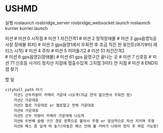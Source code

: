 # USHMD

실행
    roslaunch rosbridge_server rosbridge_websocket.launch
    roslaunch kurrier kurrier.launch

미션
    # 미션 0 시작점
    # 미션 1 차간간격1
    # 미션 2 정적장애물
    # 미션 3 gps음영1(공사장 장애물 회피)
    # 미션 3 gps음영1에서 우회전 후 조금 직진 한 포인트(여기부터 래티스 시작)
    # 미션 4 주차
    # 미션 5 끼어들기2
    # 미션 51 차간간격2        
    # 미션 6 gps음영2(장애물)
    # 미션 61 gps 음영구간 끝나는 곳
    # 미션 7 신호등
    # 미션 71 신호등 사거리 정지선 지점에 멈출수있게 그지점 3미터 전 지점
    # 미션 8 END지점 찾기

할 일
    
    cityhall_path 따기
        미션1 선두차량이 카메라 가운데 나오게(지금 연석 밟으면서 우회전 함)
        미션2 가운데로
        미션3 협로 가운데로 or 협로말고 전체 가운데로
        미션4 가운데로
        미션5 선두 차량이 카메라 가운데에 나오게
        미션6 두번째 슬램 구간 경로 왼쪽으로 붙어서 주행 or 정상적으로 차선 지키며 주행
        미션8 패스 좀 길게 따 놓기(따놓은 패스 안에 홀 커버가 나와야 정지 후 파킹 가능함)

